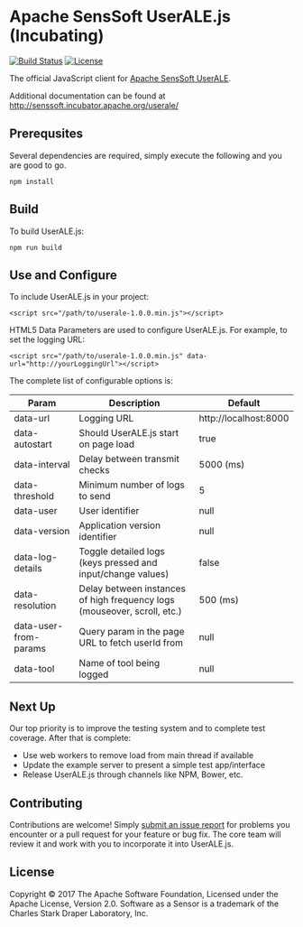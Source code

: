 # Apache SensSoft UserALE.js (Incubating)

[![Build Status](https://builds.apache.org/job/useralejs-ci/badge/icon?style=plastic)](https://builds.apache.org/job/useralejs-ci?)
[![License](https://img.shields.io/badge/license-Apache--2.0-blue.svg)](http://www.apache.org/licenses/LICENSE-2.0)

The official JavaScript client for [Apache SensSoft UserALE](https://github.com/apache/incubator-senssoft-userale).  

Additional documentation can be found at http://senssoft.incubator.apache.org/userale/

## Prerequsites

Several dependencies are required, simply execute the following and you are good to go.
```
npm install
```

## Build

To build UserALE.js:

```
npm run build
```

## Use and Configure

To include UserALE.js in your project:

```
<script src="/path/to/userale-1.0.0.min.js"></script>
```

HTML5 Data Parameters are used to configure UserALE.js.  For example, to set the logging URL:

```
<script src="/path/to/userale-1.0.0.min.js" data-url="http://yourLoggingUrl"></script>
```

The complete list of configurable options is:

| Param | Description | Default |
|---|---|---|
| data-url | Logging URL | http://localhost:8000 |
| data-autostart | Should UserALE.js start on page load | true |
| data-interval | Delay between transmit checks | 5000 (ms) |
| data-threshold | Minimum number of logs to send | 5 |
| data-user | User identifier | null |
| data-version | Application version identifier | null |
| data-log-details | Toggle detailed logs (keys pressed and input/change values) | false |
| data-resolution | Delay between instances of high frequency logs (mouseover, scroll, etc.) | 500 (ms) |
| data-user-from-params | Query param in the page URL to fetch userId from | null |
| data-tool | Name of tool being logged | null |

## Next Up

Our top priority is to improve the testing system and to complete test coverage.  After that is complete:

- Use web workers to remove load from main thread if available
- Update the example server to present a simple test app/interface
- Release UserALE.js through channels like NPM, Bower, etc.

## Contributing

Contributions are welcome!  Simply [submit an issue report](https://issues.apache.org/jira/browse/senssoft) for problems you encounter or a pull request for your feature or bug fix.  The core team will review it and work with you to incorporate it into UserALE.js.

## License

Copyright © 2017 The Apache Software Foundation, Licensed under the Apache License, Version 2.0. Software as a Sensor is a trademark of the Charles Stark Draper Laboratory, Inc.
